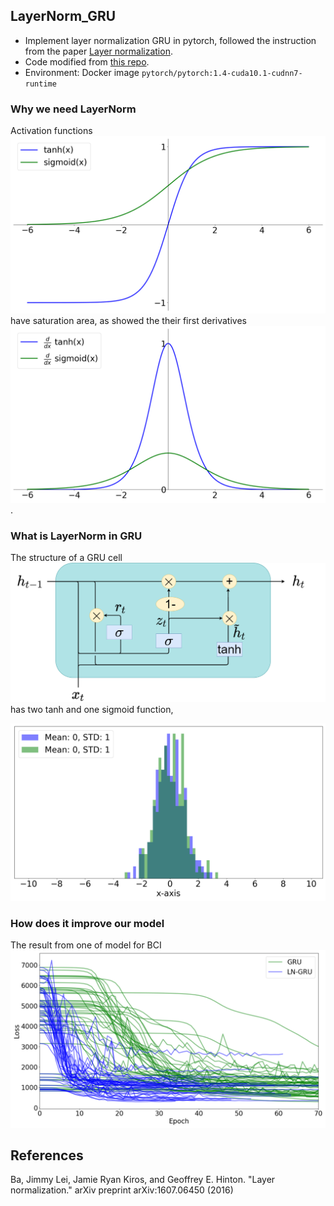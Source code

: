 ## LayerNorm_GRU
* Implement layer normalization GRU in pytorch, followed the instruction from the paper [Layer normalization](https://arxiv.org/abs/1607.06450).
* Code modified from [this repo](https://github.com/seba-1511/lstms.pth/blob/master/lstms/lstm.py).
* Environment: Docker image ```pytorch/pytorch:1.4-cuda10.1-cudnn7-runtime```

### Why we need LayerNorm
Activation functions ![](/Figures/sigmoid_and_tanh.png) have saturation area, as showed the their first derivatives ![](/Figures/derivative_sigmoid_and_tanh.png).


### What is LayerNorm in GRU
The structure of a GRU cell ![](/Figures/GRU_cell.png) has two tanh and one sigmoid function, 

![](/Figures/activation_histogram_after.png)

### How does it improve our model

The result from one of model for BCI 
![](/Figures/loss_to_epoch.png)

## References
Ba, Jimmy Lei, Jamie Ryan Kiros, and Geoffrey E. Hinton. "Layer normalization." arXiv preprint arXiv:1607.06450 (2016)